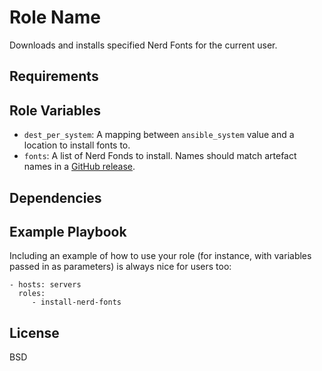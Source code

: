 Role Name
=========

Downloads and installs specified Nerd Fonts for the current user.

Requirements
------------

Role Variables
--------------

- `dest_per_system`: A mapping between `ansible_system` value and a location to
  install fonts to.
- `fonts`: A list of Nerd Fonds to install. Names should match artefact names
  in a [GitHub release](https://github.com/ryanoasis/nerd-fonts/releases/latest).

Dependencies
------------

Example Playbook
----------------

Including an example of how to use your role (for instance, with variables passed in as parameters) is always nice for users too:

    - hosts: servers
      roles:
         - install-nerd-fonts

License
-------

BSD
